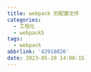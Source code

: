```yaml
---
title: webpack 的配置文件
categories:
  - 工程化
  - webpack5
tags:
  - webpack
abbrlink: '42918826'
date: 2023-05-20 14:00:15
---
```

